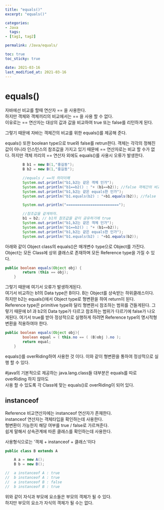 ```yaml
---
title: "equals()"
excerpt: "equals()"

categories:
- Java
  tags:
- [tag1, tag2]

permalink: /Java/equals/

toc: true
toc_sticky: true

date: 2021-03-16
last_modified_at: 2021-03-16
---
```

# equals()

자바에선 비교를 할때 연산자 == 을 사용한다.  
하지만 객체와 객체끼리의 비교에서는 == 을 사용 할 수 없다.  
이유로는 == 연산자는 대상의 값과 값을 비교하여 true 또는 false를 리턴하게 된다.

그렇기 때문에 자바는 객체간의 비교를 위한 equals()를 제공해 준다.

equals() 또한 boolean type으로 true와 false를 retrun한다.
객체는 각각의 정해진 값이 아니라 인스턴스의 참조값을 가지고 있기 때문에 == 연산자로는 비교 할 수가 없다.
하지만 객체 끼리의 == 연산자 외에도 equals()를 사용시 오류가 발생한다.

```java
        B b1 = new B(1,"홍길동");
		B b2 = new B(1,"홍길동");

        //equals / ==의 의미이해
        System.out.println("b1,b2는 같은 객체 인가");
		System.out.println("b1==b2() : "+ (b1==b2)); //false 객체간의 비교
        System.out.println("b1,b2는 같은 equals한 인가");
		System.out.println("b1.equals(b2) : "+b1.equals(b2)); //false

		System.out.println("========================");

        //참조값을 같게하자.
		b1 = b2; // b1의 참조값을 같이 공유하기에 true
        System.out.println("b1,b2는 같은 객체 인가");
		System.out.println("b1==b2() : "+ (b1==b2));
        System.out.println("b1,b2는 같은 equals한 인가");
		System.out.println("b1.equals(b2) : "+b1.equals(b2));
```

아래와 같이 Object class의 equals()은 매개변수 type으로 Object를 가진다.  
Object는 모든 Class에 상위 클래스로 존재하며 모든 Reference type을 가질 수 있다.

```java
public boolean equals(Object obj) {
        return (this == obj);
    }
```

그렇기 때문에 여기서 오류가 발생하게된다.  
여기서 비교하는 b1의 Data type은 B이다. B는 Object를 상속받는 하위클래스이다.
하지만 b2는 equals()에서 Object type로 형변환을 하여 return이 된다.  
Reference type은 primitive type와 달리 형변환시 참조하는 범위를 건들게된다.
그렇기 때문에 b1 과 b2의 Data type가 다르고 참조하는 범위가 다르기에 false가 나오게된다.
여기서 true를 받아 정상적으로 실행하게 하려면 Reference type의 명시적형변환을 적용하여야 한다.

```java
public boolean equals(Object obj){
		boolean equal = ( this.no == ( (B)obj ).no );
		return equal;
	}
```

equals()를 overRiding하여 사용한 것 이다. 이와 같이 형변환을 통하여 정상적으로 실행 할 수 있다.

#java의 기본적으로 제공하는 java.lang.class들 대부분은 equals를 따로 overRiding 하지 않아도  
사용 할 수 있도록 각 Class에 맞는 equals()로 overRiding이 되어 있다.

## instanceof

Reference 비교연산자에는 instanceof 연산자가 존재한다.  
instanceof 연산자는 객체타입을 확인하는데 사용한다.  
형변환이 가능한지 해당 여부를 true / false로 가르쳐준다.  
쉽게 말해서 상속관계에 따른 클래스를 확인하는데 사용한다.

사용형식으로는 '객체 + instanceof + 클래스'이다

```java
public class B extends A

	A a = new A();
	B b = new B();

//	a instanceof A : true
//	b instanceof A : true
//	a instanceof B : false
//	b instanceof B : true
```

위와 같이 자식과 부모에 요소들은 부모의 객체가 될 수 있다.  
하지만 부모의 요소가 자식의 객체가 될 수는 없다.
